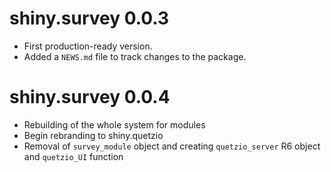 # shiny.survey 0.0.3

* First production-ready version.
* Added a `NEWS.md` file to track changes to the package.

# shiny.survey 0.0.4

* Rebuilding of the whole system for modules
* Begin rebranding to shiny.quetzio
* Removal of `survey_module` object and creating `quetzio_server` R6 object and `quetzio_UI` function
